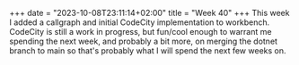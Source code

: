 +++
date = "2023-10-08T23:11:14+02:00"
title = "Week 40"
+++
This week I added a callgraph and initial CodeCity implementation to workbench. CodeCity is still a work in progress, but fun/cool enough to warrant me spending the next week, and probably a bit more, on merging the dotnet branch to main so that's probably what I will spend the next few weeks on.
